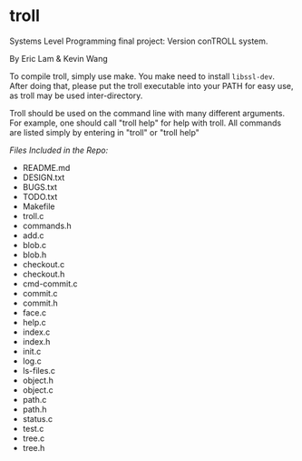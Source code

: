 troll
=====

Systems Level Programming final project: Version conTROLL system.

By Eric Lam & Kevin Wang

To compile troll, simply use make. You make need to install `libssl-dev`. After doing that, please put the troll executable into your PATH for easy use, as troll may be used inter-directory.

Troll should be used on the command line with many different arguments. For example, one should call "troll help" for help with troll. All commands are listed simply by entering in "troll" or "troll help"

*Files Included in the Repo:*
* README.md
* DESIGN.txt
* BUGS.txt
* TODO.txt
* Makefile
* troll.c
* commands.h
* add.c
* blob.c
* blob.h
* checkout.c
* checkout.h
* cmd-commit.c
* commit.c
* commit.h
* face.c
* help.c
* index.c
* index.h
* init.c
* log.c
* ls-files.c
* object.h
* object.c
* path.c
* path.h
* status.c
* test.c
* tree.c
* tree.h
